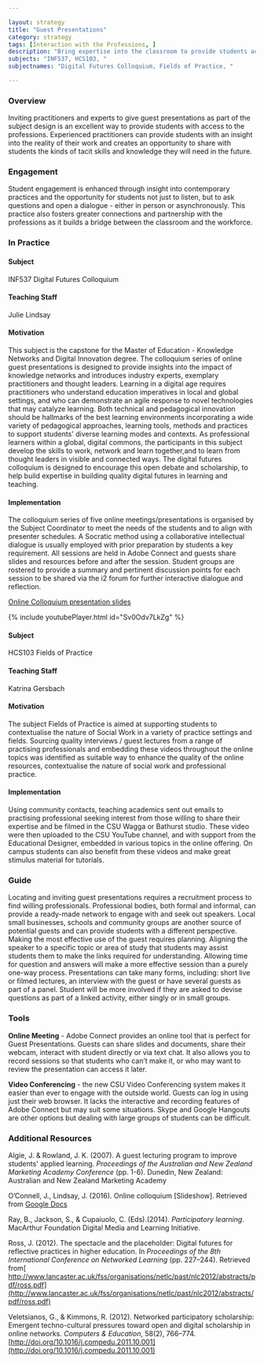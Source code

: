 ```yaml
---

layout: strategy
title: "Guest Presentations"
category: strategy
tags: [Interaction with the Professions, ]
description: "Bring expertise into the classroom to provide students access to practioners."
subjects: "INF537, HCS103, "
subjectnames: "Digital Futures Colloquium, Fields of Practice, "

---
```


### Overview

Inviting practitioners and experts to give guest presentations as part of the subject design is an excellent way to provide students with access to the professions. Experienced practitioners can provide students with an insight into the reality of their work and creates an opportunity to share with students the kinds of tacit skills and knowledge they will need in the future.

### Engagement

Student engagement is enhanced through insight into contemporary practices and the opportunity for students not just to listen, but to ask questions and open a dialogue - either in person or asynchronously. This practice also fosters greater connections and partnership with the professions as it builds a bridge between the classroom and the workforce.

### In Practice
<div class="u-release practice" >

<div class="practice-item">
<div class="practice-content" markdown="1">

#### Subject

INF537 Digital Futures Colloquium

#### Teaching Staff

Julie Lindsay

#### Motivation

This subject is the capstone for the Master of Education - Knowledge Networks and Digital Innovation degree. The colloquium series of online guest presentations is designed to provide insights into the impact of knowledge networks and introduces industry experts, exemplary practitioners and thought leaders. Learning in a digital age requires practitioners who understand education imperatives in local and global settings, and who can demonstrate an agile response to novel technologies that may catalyze learning. Both technical and pedagogical innovation should be hallmarks of the best learning environments incorporating a wide variety of pedagogical approaches, learning tools, methods and practices to support students' diverse learning modes and contexts. As professional learners within a global, digital commons, the participants in this subject develop the skills to work, network and learn together,and to learn from thought leaders in visible and connected ways. The digital futures colloquium is designed to encourage this open debate and scholarship, to help build expertise in building quality digital futures in learning and teaching.

#### Implementation

The colloquium series of five online meetings/presentations is organised by the Subject Coordinator to meet the needs of the students and to align with presenter schedules. A Socratic method using a collaborative intellectual dialogue is usually employed with prior preparation by students a key requirement. All sessions are held in Adobe Connect and guests share slides and resources before and after the session. Student groups are rostered to provide a summary and pertinent discussion points for each session to be shared via the i2 forum for further interactive dialogue and reflection.

[Online Colloquium presentation slides](https://docs.google.com/presentation/d/1gHVIzTj8EZveR77SQWqci1trsIEhF46diMYKHO7x7EE/pub?start=false&loop=false&delayms=3000)

{% include youtubePlayer.html id="Sv0Odv7LkZg" %}

</div>
</div>

<div class="practice-item">
<div class="practice-content" markdown="1">

#### Subject

HCS103 Fields of Practice

#### Teaching Staff

Katrina Gersbach

#### Motivation

The subject Fields of Practice is aimed at supporting students to contextualise the nature of Social Work in a variety of practice settings and fields. Sourcing quality interviews / guest lectures from a range of practising professionals and embedding these videos throughout the online topics was identified as suitable way to enhance the quality of the online resources, contextualise the nature of social work and professional practice.

#### Implementation

Using community contacts, teaching academics sent out emails to practising professional seeking interest from those willing to share their expertise and be filmed in the CSU Wagga or Bathurst studio. These video were then uploaded to the CSU YouTube channel, and with support from the Educational Designer, embedded in various topics in the online offering. On campus students can also benefit from these videos and make great stimulus material for tutorials.

</div>
</div>
</div>

### Guide

Locating and inviting guest presentations requires a recruitment process to find willing professionals. Professional bodies, both formal and informal, can provide a ready-made network to engage with and seek out speakers. Local small businesses, schools and community groups are another source of potential guests and can provide students with a different perspective. Making the most effective use of the guest requires planning. Aligning the speaker to a specific topic or area of study that students may assist students them to make the links required for understanding. Allowing time for question and answers will make a more effective session than a purely one-way process. Presentations can take many forms, including: short live or filmed lectures, an interview with the guest or have several guests as part of a panel. Student will be more involved if they are asked to devise questions as part of a linked activity, either singly or in small groups.

### Tools

**Online Meeting** - Adobe Connect provides an online tool that is perfect for Guest Presentations. Guests can share slides and documents, share their webcam, interact with student directly or via text chat. It also allows you to record sessions so that students who can’t make it, or who may want to review the presentation can access it later.

**Video Conferencing** - the new CSU Video Conferencing system makes it easier than ever to engage with the outside world. Guests can log in using just their web browser. It lacks the interactive and recording features of Adobe Connect but may suit some situations. Skype and Google Hangouts are other options but dealing with large groups of students can be difficult.

### Additional Resources

<div class="apa-ref" markdown="1">

Algie, J. & Rowland, J. K. (2007). A guest lecturing program to improve students' applied learning. *Proceedings of the Australian and New Zealand Marketing Academy Conference* (pp. 1-6). Dunedin, New Zealand: Australian and New Zealand Marketing Academy

O’Connell, J., Lindsay, J. (2016). Online colloquium [Slideshow]. Retrieved from [Google Docs](https://docs.google.com/presentation/d/1gHVIzTj8EZveR77SQWqci1trsIEhF46diMYKHO7x7EE/pub?start=false&loop=false&delayms=3000)

Ray, B., Jackson, S., & Cupaiuolo, C. (Eds).(2014). *Participatory learning*. MacArthur Foundation Digital Media and Learning Initiative.

Ross, J. (2012). The spectacle and the placeholder: Digital futures for reflective practices in higher education. In *Proceedings of the 8th International Conference on Networked Learning* (pp. 227–244). Retrieved from[ http://www.lancaster.ac.uk/fss/organisations/netlc/past/nlc2012/abstracts/pdf/ross.pdf](http://www.lancaster.ac.uk/fss/organisations/netlc/past/nlc2012/abstracts/pdf/ross.pdf)

Veletsianos, G., & Kimmons, R. (2012). Networked participatory scholarship: Emergent techno-cultural pressures toward open and digital scholarship in online networks. *Computers & Education*, 58(2), 766–774. [http://doi.org/10.1016/j.compedu.2011.10.001](http://doi.org/10.1016/j.compedu.2011.10.001)

</div>
